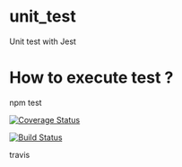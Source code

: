 # unit_test
Unit test with Jest

# How to execute test ?
npm test

[![Coverage Status](https://coveralls.io/repos/github/JoelOpl/JoelOpl-mds_b3_Omplou_Joel_dev_unit/badge.svg?branch=master)](https://coveralls.io/github/JoelOpl/JoelOpl-mds_b3_Omplou_Joel_dev_unit?branch=master)

[![Build Status](https://travis-ci.com/JoelOpl/JoelOpl-mds_b3_Omplou_Joel_dev_unit.svg?branch=master)](https://travis-ci.com/JoelOpl/JoelOpl-mds_b3_Omplou_Joel_dev_unit)

travis 